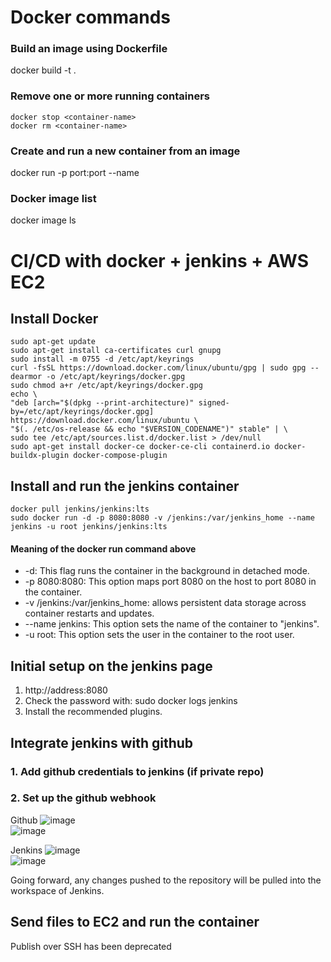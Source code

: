 # Docker commands
### Build an image using Dockerfile
docker build -t <image-name> .
### Remove one or more running containers
~~~
docker stop <container-name>
docker rm <container-name>
~~~
### Create and run a new container from an image
docker run -p port:port --name <container-name> <image-name>
### Docker image list
docker image ls

# CI/CD with docker + jenkins + AWS EC2  
## Install Docker
~~~
sudo apt-get update
sudo apt-get install ca-certificates curl gnupg
sudo install -m 0755 -d /etc/apt/keyrings
curl -fsSL https://download.docker.com/linux/ubuntu/gpg | sudo gpg --dearmor -o /etc/apt/keyrings/docker.gpg
sudo chmod a+r /etc/apt/keyrings/docker.gpg
echo \
"deb [arch="$(dpkg --print-architecture)" signed-by=/etc/apt/keyrings/docker.gpg] https://download.docker.com/linux/ubuntu \
"$(. /etc/os-release && echo "$VERSION_CODENAME")" stable" | \
sudo tee /etc/apt/sources.list.d/docker.list > /dev/null
sudo apt-get install docker-ce docker-ce-cli containerd.io docker-buildx-plugin docker-compose-plugin
~~~

## Install and run the jenkins container
~~~
docker pull jenkins/jenkins:lts
sudo docker run -d -p 8080:8080 -v /jenkins:/var/jenkins_home --name jenkins -u root jenkins/jenkins:lts
~~~
#### Meaning of the docker run command above
- -d: This flag runs the container in the background in detached mode.
- -p 8080:8080: This option maps port 8080 on the host to port 8080 in the container.
- -v /jenkins:/var/jenkins_home: allows persistent data storage across container restarts and updates.
- --name jenkins: This option sets the name of the container to "jenkins".
- -u root: This option sets the user in the container to the root user.

## Initial setup on the jenkins page
1. http://address:8080
2. Check the password with: sudo docker logs jenkins
3. Install the recommended plugins.

## Integrate jenkins with github
### 1. Add github credentials to jenkins (if private repo)
### 2. Set up the github webhook
Github
![image](https://user-images.githubusercontent.com/67142421/236819817-cc44373c-91cd-4267-9ced-274b5966f210.png)<br>
![image](https://user-images.githubusercontent.com/67142421/236820133-010056e3-91d1-4f25-bd56-817282f1c786.png)<br>

Jenkins
![image](https://user-images.githubusercontent.com/67142421/236828164-13e27554-890d-4d08-9a84-df47956e7f39.png)<br>
![image](https://user-images.githubusercontent.com/67142421/236828541-483c5b40-2caa-466e-86f2-d9a7648c8a2a.png)<br>

Going forward, any changes pushed to the repository will be pulled into the workspace of Jenkins.

## Send files to EC2 and run the container
Publish over SSH has been deprecated
